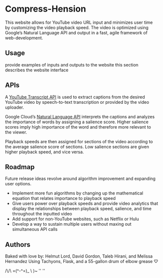 # Compress-Hension
This website allows for YouTube video URL input and minimizes user time by customizing the video playback speed. The video is optimized using Google’s Natural Language API and output in a fast, agile framework of web-development.

## Usage
provide examples of inputs and outputs to the website
this section describes the website interface

## APIs
A [YouTube Transcript API][1] is used to extract captions from the desired YouTube video by speech-to-text transcription or provided by the video uploader.

Google Cloud’s [Natural Language API][2] interprets the captions and analyzes the importance of words by assigning a salience score. Higher salience scores imply high importance of the word and therefore more relevant to the viewer.

Playback speeds are then assigned for sections of the video according to the average salience score of sections. Low salience sections are given higher playback speed, and vice versa.

## Roadmap
Future release ideas revolve around algorithm improvement and expanding user options.
* Implement more fun algorithms by changing up the mathematical equation that relates importance to playback speed
* Give users power over playback speeds and provide video analytics that display the relationships between playback speed, salience, and time throughout the inputted video
* Add support for non-YouTube websites, such as Netflix or Hulu
* Develop a way to sustain multiple users without maxing out simultaneous API calls

## Authors
Baked with love by: Helmut Lord, David Gordon, Taleb Hirani, and Melissa Hernandez
Using Tachyons, Flask, and a 55-gallon drum of elbow grease ♡

  /\\/\\
=(^-^=)_
  \\     )~
   '' ''

[1]: https://github.com/jdepoix/youtube-transcript-api
[2]: https://cloud.google.com/natural-language/
